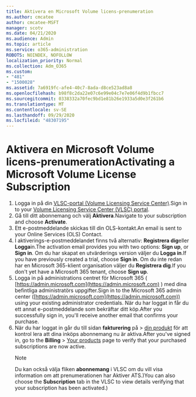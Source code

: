 ```yaml
---
title: Aktivera en Microsoft Volume licens-prenumeration
ms.author: cmcatee
author: cmcatee-MSFT
manager: scotv
ms.date: 04/21/2020
ms.audience: Admin
ms.topic: article
ms.service: o365-administration
ROBOTS: NOINDEX, NOFOLLOW
localization_priority: Normal
ms.collection: Adm_O365
ms.custom:
- "481"
- "1500028"
ms.assetid: 7a6919fc-afe4-40c7-8ada-d8ce523ad8a8
ms.openlocfilehash: b98f8c2da22e07c6e99e04c7e7e06f4d9b1fbcc7
ms.sourcegitcommit: 0338332a70fec9bd1e81b26e1933a5d0e3f261b6
ms.translationtype: MT
ms.contentlocale: sv-SE
ms.lasthandoff: 09/29/2020
ms.locfileid: "48307195"
---
```

# <a name="activating-a-microsoft-volume-license-subscription"></a><span data-ttu-id="0f572-102">Aktivera en Microsoft Volume licens-prenumeration</span><span class="sxs-lookup"><span data-stu-id="0f572-102">Activating a Microsoft Volume License Subscription</span></span>

1. <span data-ttu-id="0f572-103">Logga in på din [VLSC-portal (Volume Licensing Service Center)](https://go.microsoft.com/fwlink/p/?LinkId=329762).</span><span class="sxs-lookup"><span data-stu-id="0f572-103">Sign in to your [Volume Licensing Service Center (VLSC) portal](https://go.microsoft.com/fwlink/p/?LinkId=329762).</span></span>
2. <span data-ttu-id="0f572-104">Gå till ditt abonnemang och välj **Aktivera**.</span><span class="sxs-lookup"><span data-stu-id="0f572-104">Navigate to your subscription and choose **Activate**.</span></span>
3. <span data-ttu-id="0f572-105">Ett e-postmeddelande skickas till din OLS-kontakt.</span><span class="sxs-lookup"><span data-stu-id="0f572-105">An email is sent to your Online Services (OLS) Contact.</span></span>
4. <span data-ttu-id="0f572-106">I aktiverings-e-postmeddelandet finns två alternativ: **Registrera dig**eller **Logga**in.</span><span class="sxs-lookup"><span data-stu-id="0f572-106">The activation email provides you with two options: **Sign up**, or **Sign in**.</span></span> <span data-ttu-id="0f572-107">Om du har skapat en utvärderings version väljer du **Logga in**.</span><span class="sxs-lookup"><span data-stu-id="0f572-107">If you have previously created a trial, choose **Sign in**.</span></span> <span data-ttu-id="0f572-108">Om du inte redan har en Microsoft 365-klient organisation väljer du **Registrera dig**.</span><span class="sxs-lookup"><span data-stu-id="0f572-108">If you don't yet have a Microsoft 365 tenant, choose **Sign up**.</span></span>
5. <span data-ttu-id="0f572-109">Logga in på administrations centret för Microsoft 365 ( [https://admin.microsoft.com](https://admin.microsoft.com) ) med dina befintliga administratörs uppgifter.</span><span class="sxs-lookup"><span data-stu-id="0f572-109">Sign in to the Microsoft 365 admin center ([https://admin.microsoft.com](https://admin.microsoft.com)) using your existing administrator credentials.</span></span> <span data-ttu-id="0f572-110">När du har loggat in får du ett annat e-postmeddelande som bekräftar ditt köp.</span><span class="sxs-lookup"><span data-stu-id="0f572-110">After you successfully sign in, you'll receive another email that confirms your purchase.</span></span>
6. <span data-ttu-id="0f572-111">När du har loggat in går du till sidan **fakturering** på \> [din produkt](https://go.microsoft.com/fwlink/p/?linkid=842054) för att kontrol lera att dina inköps abonnemang nu är aktiva.</span><span class="sxs-lookup"><span data-stu-id="0f572-111">After you've signed in, go to the **Billing** \> [Your products](https://go.microsoft.com/fwlink/p/?linkid=842054) page to verify that your purchased subscriptions are now active.</span></span> 
    > [!NOTE]
    > <span data-ttu-id="0f572-112">Du kan också välja fliken **abonnemang** i VLSC om du vill visa information om att prenumerationen har Aktiver ATS.)</span><span class="sxs-lookup"><span data-stu-id="0f572-112">You can also choose the **Subscription** tab in the VLSC to view details verifying that your subscription has been activated.)</span></span>
